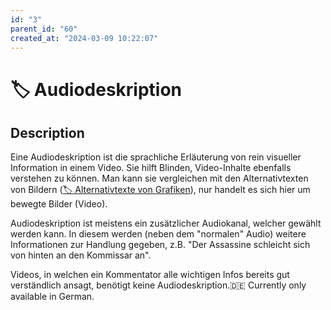 ```yaml
---
id: "3"
parent_id: "60"
created_at: "2024-03-09 10:22:07"
---
```


# 🏷️ Audiodeskription

## Description

Eine Audiodeskription ist die sprachliche Erläuterung von rein visueller Information in einem Video. Sie hilft Blinden, Video-Inhalte ebenfalls verstehen zu können. Man kann sie vergleichen mit den Alternativtexten von Bildern ([🏷️ Alternativtexte von Grafiken](/en/tags/alternativtexte-von-grafiken)), nur handelt es sich hier um bewegte Bilder (Video).

Audiodeskription ist meistens ein zusätzlicher Audiokanal, welcher gewählt werden kann. In diesem werden (neben dem "normalen" Audio) weitere Informationen zur Handlung gegeben, z.B. "Der Assassine schleicht sich von hinten an den Kommissar an".

Videos, in welchen ein Kommentator alle wichtigen Infos bereits gut verständlich ansagt, benötigt keine Audiodeskription.🇩🇪 Currently only available in German.
